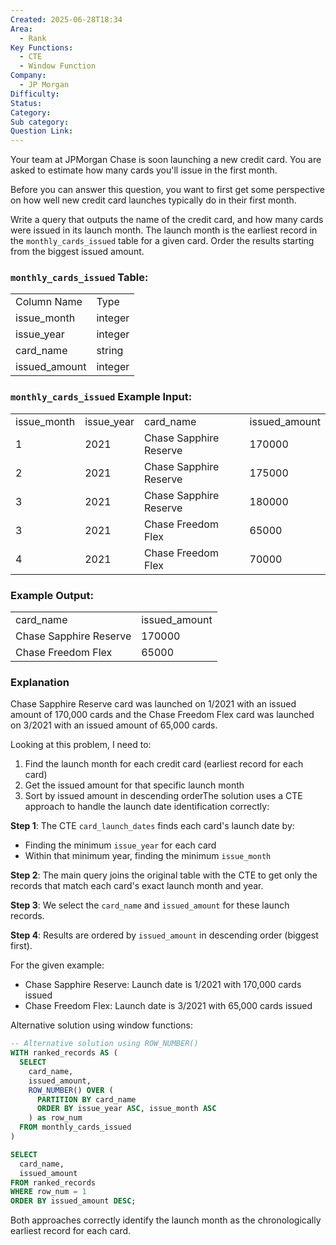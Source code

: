 ```yaml
---
Created: 2025-06-28T18:34
Area:
  - Rank
Key Functions:
  - CTE
  - Window Function
Company:
  - JP Morgan
Difficulty:
Status:
Category:
Sub category:
Question Link:
---
```

Your team at JPMorgan Chase is soon launching a new credit card. You are asked to estimate how many cards you'll issue in the first month.

Before you can answer this question, you want to first get some perspective on how well new credit card launches typically do in their first month.

Write a query that outputs the name of the credit card, and how many cards were issued in its launch month. The launch month is the earliest record in the `monthly_cards_issued` table for a given card. Order the results starting from the biggest issued amount.

### `monthly_cards_issued` Table:

|   |   |
|---|---|
|Column Name|Type|
|issue_month|integer|
|issue_year|integer|
|card_name|string|
|issued_amount|integer|

### `monthly_cards_issued` Example Input:

|   |   |   |   |
|---|---|---|---|
|issue_month|issue_year|card_name|issued_amount|
|1|2021|Chase Sapphire Reserve|170000|
|2|2021|Chase Sapphire Reserve|175000|
|3|2021|Chase Sapphire Reserve|180000|
|3|2021|Chase Freedom Flex|65000|
|4|2021|Chase Freedom Flex|70000|

### Example Output:

|   |   |
|---|---|
|card_name|issued_amount|
|Chase Sapphire Reserve|170000|
|Chase Freedom Flex|65000|

### Explanation

Chase Sapphire Reserve card was launched on 1/2021 with an issued amount of 170,000 cards and the Chase Freedom Flex card was launched on 3/2021 with an issued amount of 65,000 cards.

  

Looking at this problem, I need to:

1. Find the launch month for each credit card (earliest record for each card)
2. Get the issued amount for that specific launch month
3. Sort by issued amount in descending orderThe solution uses a CTE approach to handle the launch date identification correctly:

**Step 1**: The CTE `card_launch_dates` finds each card's launch date by:

- Finding the minimum `issue_year` for each card
- Within that minimum year, finding the minimum `issue_month`

**Step 2**: The main query joins the original table with the CTE to get only the records that match each card's exact launch month and year.

**Step 3**: We select the `card_name` and `issued_amount` for these launch records.

**Step 4**: Results are ordered by `issued_amount` in descending order (biggest first).

For the given example:

- Chase Sapphire Reserve: Launch date is 1/2021 with 170,000 cards issued
- Chase Freedom Flex: Launch date is 3/2021 with 65,000 cards issued

Alternative solution using window functions:

```SQL
-- Alternative solution using ROW_NUMBER()
WITH ranked_records AS (
  SELECT
    card_name,
    issued_amount,
    ROW_NUMBER() OVER (
      PARTITION BY card_name
      ORDER BY issue_year ASC, issue_month ASC
    ) as row_num
  FROM monthly_cards_issued
)

SELECT
  card_name,
  issued_amount
FROM ranked_records
WHERE row_num = 1
ORDER BY issued_amount DESC;
```

Both approaches correctly identify the launch month as the chronologically earliest record for each card.